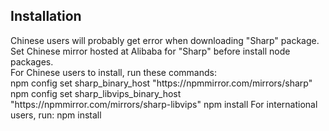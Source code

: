 <h2>Installation</h2>
<p>Chinese users will probably get error when downloading "Sharp" package.<br>
Set Chinese mirror hosted at Alibaba for "Sharp" before install node packages.<br>
For Chinese users to install, run these commands:<br>
<code></code>npm config set sharp_binary_host "https://npmmirror.com/mirrors/sharp"
  npm config set sharp_libvips_binary_host "https://npmmirror.com/mirrors/sharp-libvips"
  npm install
For international users, run:
  npm install</p>
